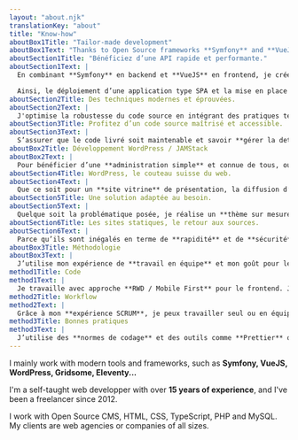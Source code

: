 ```yaml
---
layout: "about.njk"
translationKey: "about"
title: "Know-how"
aboutBox1Title: "Tailor-made development"
aboutBox1Text: "Thanks to Open Source frameworks **Symfony** and **VueJS**, I help my clients with deploying solutions that are **efficient, modern and maintainable**."
aboutSection1Title: "Bénéficiez d’une API rapide et performante."
aboutSection1Text: |
  En combinant **Symfony** en backend et **VueJS** en frontend, je crée des applications dynamiques qui communiquent efficacement. Que ce soit pour des interfaces web, des applications mobiles ou l'intégration avec d'autres APIs tierces, cette approche offre une flexibilité optimale.

  Ainsi, le déploiement d’une application type SPA et la mise en place de composants réutilisables devient rapide et simple. Vous bénéficiez ainsi d'une **expérience utilisateur fluide** et d'une **gestion de projet** plus efficace.
aboutSection2Title: Des techniques modernes et éprouvées.
aboutSection2Text: |
  J'optimise la robustesse du code source en intégrant des pratiques telles que la mise en place de **tests unitaires** et l'utilisation de **TypeScript**. Cette approche assure un déploiement sans souci, minimisant les effets de bords et les régressions. Ainsi, votre projet bénéficie d'une **base solide**, favorisant la **tranquillité d'esprit** lors des mises en production.
aboutSection3Title: Profitez d’un code source maîtrisé et accessible.
aboutSection3Text: |
  S’assurer que le code livré soit maintenable et savoir **gérer la dette technique** sont des problématiques cruciales. C’est la raison pour laquelle j’opte pour des systèmes **Open Source** qui offrent la pérennité nécessaire, soutenue par une base solide de contributions communautaires, grâce à des mises à jour **fréquentes et vérifiées**. Ainsi, le déploiement de votre code applicatif s'accompagne d'une assurance de durabilité.
aboutBox2Title: Développement WordPress / JAMStack
aboutBox2Text: |
  Pour bénéficier d’une **administration simple** et connue de tous, ou pour des projets nécessitants un **maximum de vitesse** d’exécution, j’utilise **WordPress** et la **JAMStack**.
aboutSection4Title: WordPress, le couteau suisse du web.
aboutSection4Text: |
  Que ce soit pour un **site vitrine** de présentation, la diffusion d’actualités via **un blog**, ou un système de **réservation en ligne**, la réputation de WordPress n’est plus à faire. Grâce à son **interface d’administration simple**, vous serez à même de prendre en main votre site internet en toute autonomie.
aboutSection5Title: Une solution adaptée au besoin.
aboutSection5Text: |
  Quelque soit la problématique posée, je réalise un **thème sur mesure** qui répond au plus près au besoin exprimé. La mise à jour du site s’en retrouve facilitée, et cela permet de suivre au mieux les nouvelles versions du core WordPress et des plugins utilisés.
aboutSection6Title: Les sites statiques, le retour aux sources.
aboutSection6Text: |
  Parce qu’ils sont inégalés en terme de **rapidité** et de **sécurité**, j’utilise des **générateurs de sites statiques** pour proposer des solutions qui permettent de déployer des sites rapidement, tout en bénéficiant d’une souplesse de mise à jour et de maintenabilité. Grâce à **Gridsome** ou **Eleventy**, il est possible de mettre en ligne de manière fluide et à faible coût un site internet rapide, flexible et extrêmement léger.
aboutBox3Title: Méthodologie
aboutBox3Text: |
  J’utilise mon expérience de **travail en équipe** et mon goût pour les **méthodes de productivité** efficaces pour déployer un code robuste, souple à prendre en main, et maintenable.
method1Title: Code
method1Text: |
  Je travaille avec approche **RWD / Mobile First** pour le frontend. J’assure la solidité de mon code backend grâce aux **tests unitaires**.
method2Title: Workflow
method2Text: |
  Grâce à mon **expérience SCRUM**, je peux travailler seul ou en équipe. Je peux aussi mettre en place un flux de travail en **Intégration Continue** qui aide à prévenir des régressions.
method3Title: Bonnes pratiques
method3Text: |
  J’utilise des **normes de codage** et des outils comme **Prettier** ou **PHPCS** afin de livrer du code répondant aux standards et avec un haut taux de **maintenabilité**.
---
```

I mainly work with modern tools and frameworks, such as **Symfony, VueJS, WordPress, Gridsome, Eleventy...**

I'm a self-taught web developper with over **15 years of experience**, and I've been a freelancer since 2012.

I work with Open Source CMS, HTML, CSS, TypeScript, PHP and MySQL. My clients are web agencies or companies of all sizes.
